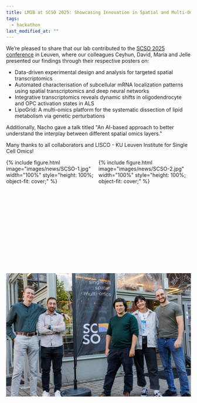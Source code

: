 ```yaml
---
title: LMIB at SCSO 2025: Showcasing Innovation in Spatial and Multi-Omics Research
tags:
  - hackathon
last_modified_at: ""
---
```


<!-- excerpt start -->
<!-- excerpt end -->

We’re pleased to share that our lab contributed to the [SCSO 2025 conference](https://scsomics2025.com/) in Leuven, where our colleagues Ceyhun, David, Maria and Jelle presented our findings through their respective posters on:

- Data-driven experimental design and analysis for targeted spatial transcriptomics
- Automated characterisation of subcellular mRNA localization patterns using spatial transcriptomics and deep neural networks
- Integrative transcriptomics reveals dynamic shifts in oligodendrocyte and OPC activation states in ALS
- LipoGrid: A multi-omics platform for the systematic dissection of lipid metabolism via genetic perturbations

Additionally, Nacho gave a talk titled "An AI-based approach to better understand the interplay between different spatial omics layers."

Many thanks to all collaborators and LISCO - KU Leuven Institute for Single Cell Omics!

<style>
.image-grid {
  display: grid;
  grid-template-columns: 50% 50%;
  gap: 0; /* adjust if you want spacing */
  width: 100%;
}

.image-grid .img-1,
.image-grid .img-2 {
  height: 300px; /* adjust as needed */
  overflow: hidden;
}

.image-grid .img-3 {
  grid-column: 1 / span 2; /* make it full width below */
  margin-top: 10px;
}
</style>

<div class="image-grid">
  <div class="img-1">
    {% include figure.html image="images/news/SCSO-1.jpg" width="100%" style="height: 100%; object-fit: cover;" %}
  </div>

  <div class="img-2">
    {% include figure.html image="images/news/SCSO-2.jpg" width="100%" style="height: 100%; object-fit: cover;" %}
  </div>

  <div class="img-3">
    <img src="/images/news/SCSO-3.jpg" alt="scso2025" style="width: 100%; object-fit: cover;">
  </div>
</div>
